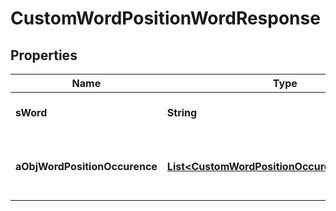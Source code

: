 

# CustomWordPositionWordResponse

## Properties

Name | Type | Description | Notes
------------ | ------------- | ------------- | -------------
**sWord** | **String** | The searched word | 
**aObjWordPositionOccurence** | [**List&lt;CustomWordPositionOccurenceResponse&gt;**](CustomWordPositionOccurenceResponse.md) | The found occurences for the seached word | 





